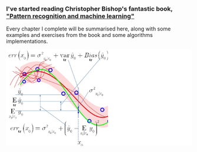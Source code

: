 ### I've started reading Christopher Bishop's fantastic book, <a class="class" href="https://www.microsoft.com/en-us/research/uploads/prod/2006/01/Bishop-Pattern-Recognition-and-Machine-Learning-2006.pdf" id="id">"Pattern recognition and machine learning"</a>
Every chapter I complete will be summarised here, along with some examples and exercises from the book and some algorithms implementations.

<img src="Ch 03 Linear Models For Regression/LM.jpg"></img>
